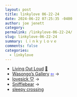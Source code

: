 ```yaml
---
layout: post
title: linkylove 06-22-24
date: 2024-06-22 07:25:35 -0400
author: joe jenett
category: 
permalink: /linkylove-06-22-24/
slug: linkylove-06-22-24
summary: ｌｉｎｋｙｌｏｖｅ
comments: false
categories:
  - linkylove
---
```

<ul class="linkylove">
	<li><a title="Living Out Loud" href="https://louplummer.lol/">Living Out Loud</a> <a href="https://pinboard.in/u:ramblinggit">📌</a></li>
	<li><a title="Wasongo" href="https://wasongo.art/">Wasongo’s Gallery</a>  <a title="source" href="https://melankorin.net/"><span style="color:blue;">&#8678;</span></a> <span title="led to site shown below">&#8594;</span></li>
	<li><a title="lovesick ♡" href="https://lovesick.cafe/">lovesick ♡</a> <span title="led to site shown below">&#8594;</span></li>
	<li><a title="Sniffles" href="https://www.snifflebear.moe/">Snifflebear</a> <span title="led to site shown below">&#8594;</span></li>
	<li><a title="sleepy crossing" href="https://sleepycrossing.neocities.org/">sleepy crossing</a></li>
</ul>
<a style="display:none;" href="https://brid.gy/publish/mastodon"><small>(cross-posted to mastodon)</small></a>
